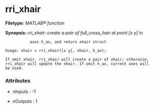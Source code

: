 # rri_xhair

**Filetype:** _MATLAB&reg; function_

**Synopsis:** _rri_xhair: create a pair of full_cross_hair at point [x y] in_

               axes h_ax, and return xhair struct

    Usage: xhair = rri_xhair([x y], xhair, h_ax);

    If omit xhair, rri_xhair will create a pair of xhair; otherwise,
    rri_xhair will update the xhair. If omit h_ax, current axes will
    be used.


### Attributes


- nInputs : -1

- nOutputs : 1
